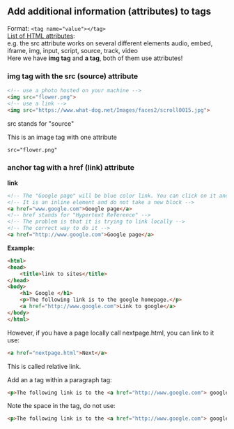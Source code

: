 ## Add additional information (attributes) to tags  
Format:  ```<tag name="value"></tag> ```  
[List of HTML attributes]:  
e.g. the src attribute works on several different elements audio, embed, iframe, img, input, script, source, track, video  
Here we have **img tag** and **a tag**, both of them use attributes!

### img tag with the src (source) attribute
```html 
<!-- use a photo hosted on your machine -->
<img src="flower.png">
<!-- use a link -->
<img src="https://www.what-dog.net/Images/faces2/scroll0015.jpg">
```  
src stands for "source"

This is an image tag with one attribute 
```html 
src="flower.png" 
```  
### anchor tag with a href (link) attribute
**link**
```html
<!-- The "Google page" will be blue color link. You can click on it and it will direct you to google.-->
<!-- It is an inline element and do not take a new block -->
<a href="www.google.com">Google page</a>
<!-- href stands for "Hypertext Reference" -->
<!-- The problem is that it is trying to link locally -->
<!-- The correct way to do it -->
<a href="http://www.google.com">Google page</a>
```
**Example:**
```html
<html>
<head>
	<title>link to sites</title>
</head>
<body>
	<h1> Google </h1>
	<p>The following link is to the google homepage.</p>
	<a href="http://www.google.com">Link to google</a>
</body>
</html>
```
However, if you have a page locally call nextpage.html, you can link to it use:
```html 
<a href="nextpage.html">Next</a>
```
This is called relative link.

Add an a tag within a paragraph tag:
```html
<p>The following link is to the <a href="http://www.google.com"> google</a> homepage.</p>
```
Note the space in the tag, do not use:
```html
<p>The following link is to the <a href="http://www.google.com"> google </a> homepage.</p>
```
[List of HTML attributes]:https://developer.mozilla.org/en-US/docs/Web/HTML/Attributes

